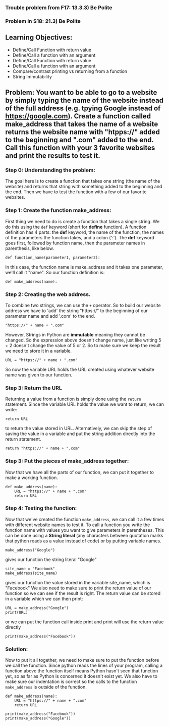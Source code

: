 ### Trouble problem from F17: 13.3.3) Be Polite
### Problem in S18: 21.3) Be Polite

## Learning Objectives: 	
- Define/Call Function with return value
- Define/Call a function with an argument
- Define/Call Function with return value
- Define/Call a function with an argument
- Compare/contrast printing vs returning from a function 
- String Immutability

## Problem: You want to be able to go to a website by simply typing the name of the website instead of the full address (e.g. tpying Google instead of https://google.com). Create a function called make_address that takes the name of a website returns the website name with  "htpps://" added to the beginning and ".com" added to the end. Call this function with your 3 favorite websites and print the results to test it. 

### Step 0: Understanding the problem:
The goal here is to create a function that takes one string (the name of the website) and returns that string with something added to 
the beginning and the end. Then we have to test the function with a few of our favorite websites. 

### Step 1: Create the function make_address:
First thing we need to do is create a function that takes a single string. We do this using the `def` keyword (short for **define** function). A function definition has 4 parts: the **def** keyword, the name of the function, the names of the parameters the function takes, and a colon (':'). The **def** keyword goes first, followed by function name, then the parameter names in parenthesis, like below. 

	def function_name(parameter1, parameter2):
In this case, the function name is make_address and it takes one parameter, we'll call it "name". So our function definition is:

	def make_address(name):
### Step 2: Creating the web address.
To combine two strings, we can use the `+` operator. So to build our website address we have to 'add' the string "https://" to the beginning of our parameter name and add '.com' to the end.

	"https://" + name + ".com"
However, Strings in Python are **immutable** meaning they cannot be changed. So the expression above doesn't change name, just like writing 5 + 2 doesn't change the value of 5 or 2. So to make sure we keep the result we need to store it in a variable. 

	URL = "https://" + name + ".com"
So now the variable URL holds the URL created using whatever website name was given to our function. 
### Step 3: Return the URL 
Returning a value from a function is simply done using the `return` statement. Since the variable URL holds the value we want to return, we can write: 

	return URL
to return the value stored in URL. Alternatively, we can skip the step of saving the value in a variable and put the string addition directly into the return statement. 

	return "https://" + name + ".com"
### Step 3: Put the pieces of make_address together: 
Now that we have all the parts of our function, we can put it together to make a working function.

	def make_address(name):
		URL = "https://" + name + ".com"
		return URL
### Step 4: Testing the function:
Now that we've created the function `make_address`, we can call it a few times with different website names to test it. To call a function you write the function name with values you want to give parameters in parentheses. This can be done using a **String literal** (any characters between quotation marks that python reads as a value instead of code) or by putting variable names.

	make_address("Google")
gives our function the string literal "Google" 

	site_name = "Facebook"
	make_address(site_name)
gives our function the value stored in the variable site_name, which is "Facebook"
We also need to make sure to print the return value of our function so we can see if the result is right. The return value can be stored in a variable which we can then print:

	URL = make_address("Google")
	print(URL)
or we can put the function call inside print and print will use the return value directly

	print(make_address("Facebook"))

### Solution: 
Now to put it all together, we need to make sure to put the function before we call the function. Since python reads the lines of your program, calling a function above the function itself means Python hasn't seen that function yet, so as far as Python is concerned it doesn't exist yet. We also have to make sure our indentation is correct so the calls to the function `make_address` is outside of the function. 

	def make_address(name):
		URL = "https://" + name + ".com"
		return URL
		
	print(make_address("Facebook"))
	print(make_address("Google"))
	
